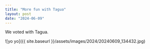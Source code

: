 ```yaml
---
title: "More fun with Tagua"
layout: post
date: "2024-06-09"
---
```


We voted with Tagua.

![yo yo]({{ site.baseurl }}/assets/images/2024/20240609_134432.jpg)
